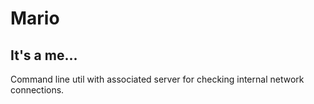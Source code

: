 # Mario

## It's a me...

Command line util with associated server for checking internal network connections.